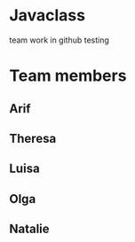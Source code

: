 # Javaclass
team work in github testing 

# Team members 

## Arif
## Theresa
## Luisa
## Olga
## Natalie
